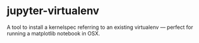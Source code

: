 # jupyter-virtualenv
A tool to install a kernelspec referring to an existing virtualenv — perfect for running a matplotlib notebook in OSX.
